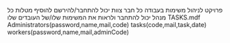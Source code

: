 פרויקט לניהול משימות בעבודה
כל חבר צוות יכול להתחבר/להירשם להוסיף מטלות
כל מנהל יכול להתחבר ולראות את המשימות שלו/של העובדים שלו
TASKS.mdf
Administrators(password,name,mail,code)
tasks(code,mail,task,date)
workers(password,name,mail,adminCode)
